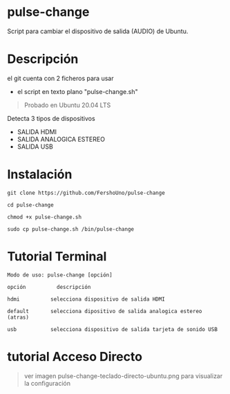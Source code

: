 # pulse-change

Script para cambiar el dispositivo de salida (AUDIO) de Ubuntu.

# Descripción

el git cuenta con 2 ficheros para usar

- el script en texto plano "pulse-change.sh"


> Probado en Ubuntu 20.04 LTS


Detecta 3 tipos de dispositivos

- SALIDA HDMI
- SALIDA ANALOGICA ESTEREO
- SALIDA USB

# Instalación 

```
git clone https://github.com/FershoUno/pulse-change

cd pulse-change

chmod +x pulse-change.sh

sudo cp pulse-change.sh /bin/pulse-change

```
# Tutorial Terminal

```
Modo de uso: pulse-change [opción]

opción	    	descripción

hdmi          selecciona dispositivo de salida HDMI

default       selecciona dipositivo de salida analogica estereo (atras)

usb           selecciona dispositivo de salida tarjeta de sonido USB

```
# tutorial Acceso Directo

> ver imagen pulse-change-teclado-directo-ubuntu.png para visualizar la configuración

